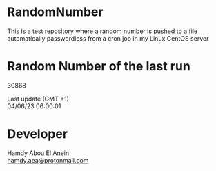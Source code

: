 # RandomNumber    
This is a test repository where a random number is pushed to a file automatically passwordless from a cron job in my Linux CentOS server    
# Random Number of the last run   
30868
      
Last update (GMT +1)    
04/06/23 06:00:01
# Developer    
Hamdy Abou El Anein   
hamdy.aea@protonmail.com
